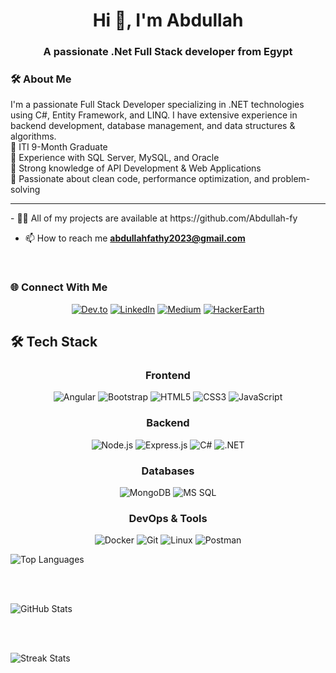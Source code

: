 <h1 align="center">Hi 👋, I'm Abdullah</h1>
<h3 align="center">A passionate .Net Full Stack developer from Egypt</h3>

<h3>🛠 About Me</h3>
I'm a passionate Full Stack Developer specializing in .NET technologies using C#, Entity Framework, and LINQ. I have extensive experience in backend development, database management, and data structures & algorithms.
<br>
🔹 ITI 9-Month Graduate<br>
🔹 Experience with SQL Server, MySQL, and Oracle<br>
🔹 Strong knowledge of API Development & Web Applications<br>
🔹 Passionate about clean code, performance optimization, and problem-solving<br>

<hr>
- 👨‍💻 All of my projects are available at https://github.com/Abdullah-fy

- 📫 How to reach me **abdullahfathy2023@gmail.com**
<br>
<h3>🌐 Connect With Me</h3>

<div align="center">

[![Dev.to](https://img.shields.io/badge/dev.to-0A0A0A?style=for-the-badge&logo=dev.to&logoColor=white)](https://dev.to/abdullah-fy)
[![LinkedIn](https://img.shields.io/badge/LinkedIn-0077B5?style=for-the-badge&logo=linkedin&logoColor=white)](https://www.linkedin.com/in/abdullahfathy2023/)
[![Medium](https://img.shields.io/badge/Medium-12100E?style=for-the-badge&logo=medium&logoColor=white)](https://medium.com/@abdullah_fathy)
[![HackerEarth](https://img.shields.io/badge/HackerEarth-2C3454?style=for-the-badge&logo=HackerEarth&logoColor=white)](https://www.hackerearth.com/@abdullahfathy201)

</div>

## 🛠️ Tech Stack

<div align="center">

### Frontend
![Angular](https://img.shields.io/badge/Angular-DD0031?style=for-the-badge&logo=angular&logoColor=white)
![Bootstrap](https://img.shields.io/badge/Bootstrap-563D7C?style=for-the-badge&logo=bootstrap&logoColor=white)
![HTML5](https://img.shields.io/badge/HTML5-E34F26?style=for-the-badge&logo=html5&logoColor=white)
![CSS3](https://img.shields.io/badge/CSS3-1572B6?style=for-the-badge&logo=css3&logoColor=white)
![JavaScript](https://img.shields.io/badge/JavaScript-F7DF1E?style=for-the-badge&logo=javascript&logoColor=black)

### Backend
![Node.js](https://img.shields.io/badge/Node.js-339933?style=for-the-badge&logo=nodedotjs&logoColor=white)
![Express.js](https://img.shields.io/badge/Express.js-000000?style=for-the-badge&logo=express&logoColor=white)
![C#](https://img.shields.io/badge/C%23-239120?style=for-the-badge&logo=c-sharp&logoColor=white)
![.NET](https://img.shields.io/badge/.NET-512BD4?style=for-the-badge&logo=dotnet&logoColor=white)

### Databases
![MongoDB](https://img.shields.io/badge/MongoDB-47A248?style=for-the-badge&logo=mongodb&logoColor=white)
![MS SQL](https://img.shields.io/badge/Microsoft%20SQL%20Server-CC2927?style=for-the-badge&logo=microsoft-sql-server&logoColor=white)

### DevOps & Tools
![Docker](https://img.shields.io/badge/Docker-2496ED?style=for-the-badge&logo=docker&logoColor=white)
![Git](https://img.shields.io/badge/Git-F05032?style=for-the-badge&logo=git&logoColor=white)
![Linux](https://img.shields.io/badge/Linux-FCC624?style=for-the-badge&logo=linux&logoColor=black)
![Postman](https://img.shields.io/badge/Postman-FF6C37?style=for-the-badge&logo=postman&logoColor=white)

</div>
  
  <!-- Most Used Languages -->
  <img align="center" src="https://github-readme-stats.vercel.app/api/top-langs/?username=abdullah-fy&layout=compact&theme=radical&hide_border=true&langs_count=8" alt="Top Languages" />
  
  <br/><br/>
  
  <!-- GitHub Stats -->
  <img align="center" src="https://github-readme-stats.vercel.app/api?username=abdullah-fy&show_icons=true&theme=radical&hide_border=true&include_all_commits=true&count_private=true" alt="GitHub Stats" />
  
  <br/><br/>
  
  <!-- Streak Stats -->
  <img align="center" src="https://github-readme-streak-stats.herokuapp.com/?user=abdullah-fy&theme=radical&hide_border=true&date_format=M%20j%5B%2C%20Y%5D" alt="Streak Stats" />
  
</div>

